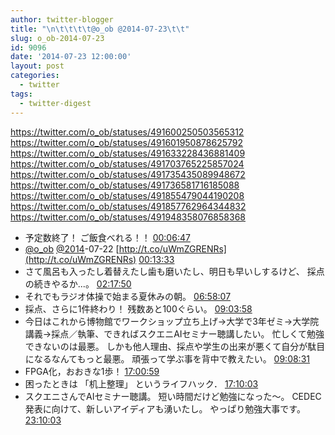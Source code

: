 ```yaml
---
author: twitter-blogger
title: "\n\t\t\t\t@o_ob @2014-07-23\t\t"
slug: o_ob-2014-07-23
id: 9096
date: '2014-07-23 12:00:00'
layout: post
categories:
  - twitter
tags:
  - twitter-digest
---
```


https://twitter.com/o_ob/statuses/491600250503565312 https://twitter.com/o_ob/statuses/491601950878625792 https://twitter.com/o_ob/statuses/491633228436881409 https://twitter.com/o_ob/statuses/491703765225857024 https://twitter.com/o_ob/statuses/491735435089948672 https://twitter.com/o_ob/statuses/491736581716185088 https://twitter.com/o_ob/statuses/491855479044190208 https://twitter.com/o_ob/statuses/491857762964344832 https://twitter.com/o_ob/statuses/491948358076858368  

*   予定数終了！ ご飯食べれる！！ [00:06:47](https://twitter.com/o_ob/statuses/491600250503565312)
*   [@o_ob](https://twitter.com/o_ob) [@2014](https://twitter.com/2014)-07-22 [http://t.co/uWmZGRENRs](http://t.co/uWmZGRENRs) [00:13:33](https://twitter.com/o_ob/statuses/491601950878625792)
*   さて風呂も入ったし着替えたし歯も磨いたし、明日も早いしするけど、 採点の続きやるか...。 [02:17:50](https://twitter.com/o_ob/statuses/491633228436881409)
*   それでもラジオ体操で始まる夏休みの朝。 [06:58:07](https://twitter.com/o_ob/statuses/491703765225857024)
*   採点、さらに1件終わり！ 残数あと100ぐらい。 [09:03:58](https://twitter.com/o_ob/statuses/491735435089948672)
*   今日はこれから博物館でワークショップ立ち上げ→大学で3年ゼミ→大学院講義→採点／執筆、できればスクエニAIセミナー聴講したい。 忙しくて勉強できないのは最悪。 しかも他人理由、採点や学生の出来が悪くて自分が駄目になるなんてもっと最悪。 頑張って学ぶ事を背中で教えたい。 [09:08:31](https://twitter.com/o_ob/statuses/491736581716185088)
*   FPGA化，おおきな1歩！ [17:00:59](https://twitter.com/o_ob/statuses/491855479044190208)
*   困ったときは 「机上整理」 というライフハック． [17:10:03](https://twitter.com/o_ob/statuses/491857762964344832)
*   スクエニさんでAIセミナー聴講。 短い時間だけど勉強になった〜。 CEDEC発表に向けて、新しいアイディアも湧いたし。 やっぱり勉強大事です。 [23:10:03](https://twitter.com/o_ob/statuses/491948358076858368)